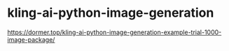 # kling-ai-python-image-generation
https://dormer.top/kling-ai-python-image-generation-example-trial-1000-image-package/
